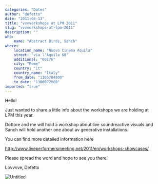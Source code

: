 ```yaml
---
categories: "Dates"
author: "defetto"
date: "2011-04-13"
title: "vvvvorkshops at LPM 2011"
slug: "vvvvorkshops-at-lpm-2011"
description: ""
who: 
    name: "Abstract Birds, Sanch"
where: 
    location_name: "Nuovo Cinema Aquila"
    street: "via l'Aquila 68"
    additional: "00176"
    city: "Rome"
    country: "it"
    country_name: "Italy"
    from_date: "1305784800"
    to_date: "1306072800"
imported: "true"
---
```



Hello!

Just wanted to share a little info about the workshops we are holding at LPM this year.

Dottore and me will hold a workshop about live soundreactive visuals and Sanch will hold another one about av generative installations.

You can find more detailed information here 

http://www.liveperformersmeeting.net/2011/en/workshops-showcases/

Please spread the word and hope to see you there!

Lovvvve,
Defetto

![Untitled](3971040005_07413f22a9.jpg) 


